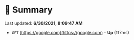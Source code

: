 # 📖 Summary
Last updated: **6/30/2021, 8:09:47 AM**

- `GET` [https://google.com](https://google.com) - **Up** (117ms)
